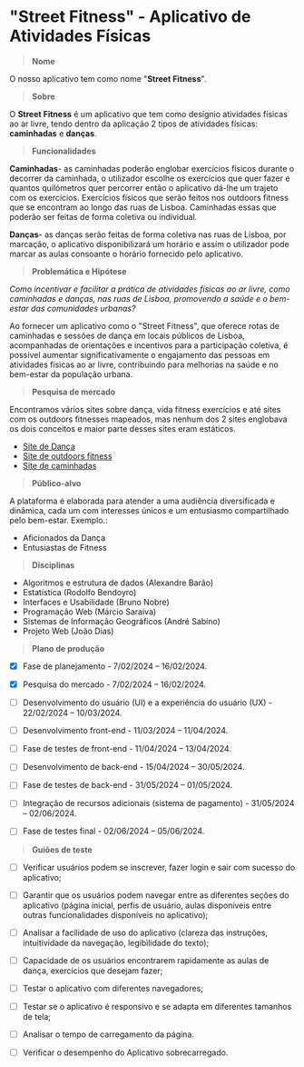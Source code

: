 # "Street Fitness" - Aplicativo de Atividades Físicas 

>__Nome__
>
O nosso aplicativo tem como nome "__Street Fitness__".
>__Sobre__
>
O __Street Fitness__ é um aplicativo que tem como desígnio atividades físicas ao ar livre, tendo dentro da aplicação 2 tipos de atividades físicas: __caminhadas__ e __danças__.
>__Funcionalidades__
>
__Caminhadas__- as caminhadas poderão englobar exercícios físicos durante o decorrer da caminhada, o utilizador escolhe os exercícios que quer fazer e quantos quilómetros quer percorrer então o aplicativo dá-lhe um trajeto com os exercícios. Exercícios físicos que serão feitos nos outdoors fitness que se encontram ao longo das ruas de Lisboa. Caminhadas essas que poderão ser feitas de forma coletiva ou individual. 

__Danças__- as danças serão feitas de forma coletiva nas ruas de Lisboa, por marcação, o aplicativo disponibilizará um horário e assim o utilizador pode marcar as aulas consoante o horário fornecido pelo aplicativo.

>__Problemática e Hipótese__
>
_Como incentivar e facilitar a prática de atividades físicas ao ar livre, como caminhadas e danças, nas ruas de Lisboa, promovendo a saúde e o bem-estar das comunidades urbanas?_

Ao fornecer um aplicativo como o "Street Fitness", que oferece rotas de caminhadas e sessões de dança em locais públicos de Lisboa, acompanhadas de orientações e incentivos para a participação coletiva, é possível aumentar significativamente o engajamento das pessoas em atividades físicas ao ar livre, contribuindo para melhorias na saúde e no bem-estar da população urbana.

>__Pesquisa de mercado__
>
Encontramos vários sites sobre dança, vida fitness exercícios e até sites com os outdoors fitnesses mapeados, mas nenhum dos 2 sites englobava os dois conceitos e maior parte desses sites eram estáticos.
- [Site de Dança](https://jazzy.pt/) 
- [Site de outdoors fitness](https://www.powr.pt/)  
- [Site de caminhadas](https://caminhando.pt/)  

>__Público-alvo__
>
A plataforma é elaborada para atender a uma audiência diversificada e dinâmica, cada um com interesses únicos e um entusiasmo compartilhado pelo bem-estar. Exemplo.:
*	Aficionados da Dança
*	Entusiastas de Fitness

>__Disciplinas__
>
- Algoritmos e estrutura de dados (Alexandre Barão)
- Estatística (Rodolfo Bendoyro)
- Interfaces e Usabilidade (Bruno Nobre)
- Programação Web (Márcio Saraiva)
- Sistemas de Informação Geográficos (André Sabino)
- Projeto Web (João Dias)


>__Plano de produção__ 
>
- [x]	Fase de planejamento - 7/02/2024 – 16/02/2024.
- [x]	Pesquisa do mercado - 7/02/2024 – 16/02/2024.
- [ ]	Desenvolvimento do usuário (UI) e a experiência do usuário (UX) - 22/02/2024 – 10/03/2024.
- [ ]	Desenvolvimento front-end - 11/03/2024 – 11/04/2024.
- [ ]	Fase de testes de front-end - 11/04/2024 – 13/04/2024.
- [ ]	Desenvolvimento de back-end - 15/04/2024 – 30/05/2024.
- [ ]	Fase de testes de back-end - 31/05/2024 – 01/05/2024.
- [ ]	 Integração de recursos adicionais (sistema de pagamento) - 31/05/2024 – 02/06/2024.
- [ ]	 Fase de testes final - 02/06/2024 – 05/06/2024.


>__Guiões de teste__
>
- [ ]	Verificar usuários podem se inscrever, fazer login e sair com sucesso do aplicativo;
- [ ]	Garantir que os usuários podem navegar entre as diferentes seções do aplicativo (página inicial, perfis de usuário, aulas disponíveis entre outras funcionalidades disponíveis no aplicativo);
- [ ]	Analisar a facilidade de uso do aplicativo (clareza das instruções, intuitividade da navegação, legibilidade do texto);
- [ ]	Capacidade de os usuários encontrarem rapidamente as aulas de dança, exercícios que desejam fazer;
- [ ]	Testar o aplicativo com diferentes navegadores; 
- [ ]	Testar se o aplicativo é responsivo e se adapta em diferentes tamanhos de tela;
- [ ] Analisar o tempo de carregamento da página.
- [ ] Verificar o desempenho do Aplicativo sobrecarregado.







